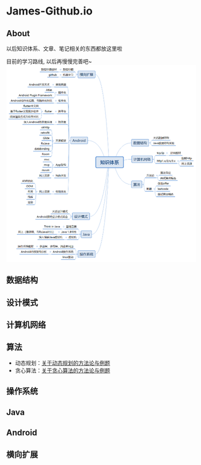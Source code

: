 # James-Github.io

## About
以后知识体系、文章、笔记相关的东西都放这里啦

目前的学习路线, 以后再慢慢完善吧~
![summary](img/summary.png)

## 数据结构

## 设计模式

## 计算机网络

## 算法
* 动态规划：[关于动态规划的方法论与例题](https://github.com/IaMJamesHuang/Github.io/blob/master/algorithm/%E5%8A%A8%E6%80%81%E8%A7%84%E5%88%92.md)
* 贪心算法：[关于贪心算法的方法论与例题](https://github.com/IaMJamesHuang/Github.io/blob/master/algorithm/%E8%B4%AA%E5%BF%83%E7%AE%97%E6%B3%95.md)
## 操作系统

## Java

## Android

## 横向扩展
